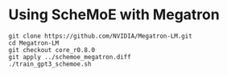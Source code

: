 # Using ScheMoE with Megatron

```
git clone https://github.com/NVIDIA/Megatron-LM.git
cd Megatron-LM
git checkout core_r0.8.0
git apply ../schemoe_megatron.diff
./train_gpt3_schemoe.sh
```
